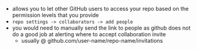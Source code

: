 
- allows you to let other GitHub users to access your repo based on the permission levels that you provide
- `repo settings -> collaborators -> add people`
- you would need to manually send the link to people as github does not do a good job at alerting where to accept collaboration invite
	- usually @ github.com/user-name/repo-name/invitations

